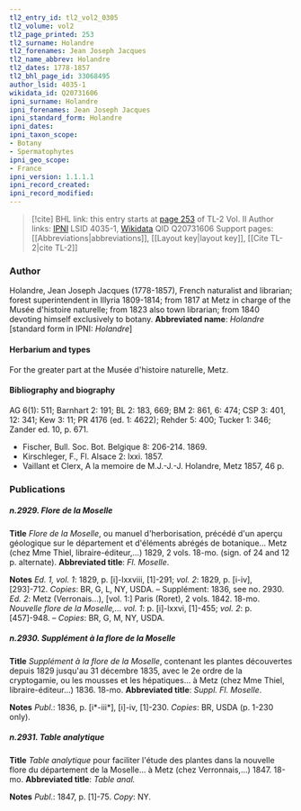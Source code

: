 ```yaml
---
tl2_entry_id: tl2_vol2_0305
tl2_volume: vol2
tl2_page_printed: 253
tl2_surname: Holandre
tl2_forenames: Jean Joseph Jacques
tl2_name_abbrev: Holandre
tl2_dates: 1778-1857
tl2_bhl_page_id: 33068495
author_lsid: 4035-1
wikidata_id: Q20731606
ipni_surname: Holandre
ipni_forenames: Jean Joseph Jacques
ipni_standard_form: Holandre
ipni_dates: 
ipni_taxon_scope: 
- Botany
- Spermatophytes
ipni_geo_scope: 
- France
ipni_version: 1.1.1.1
ipni_record_created: 
ipni_record_modified:
---
```


> [!cite] BHL link: this entry starts at [page 253](https://www.biodiversitylibrary.org/page/33068495) of TL-2 Vol. II
> Author links: [IPNI](https://www.ipni.org/a/4035-1) LSID 4035-1, [Wikidata](https://www.wikidata.org/wiki/Q20731606) QID Q20731606
> Support pages: [[Abbreviations|abbreviations]], [[Layout key|layout key]], [[Cite TL-2|cite TL-2]]

### Author

Holandre, Jean Joseph Jacques (1778-1857), French naturalist and librarian; forest superintendent in Illyria 1809-1814; from 1817 at Metz in charge of the Musée d'histoire naturelle; from 1823 also town librarian; from 1840 devoting himself exclusively to botany. 
**Abbreviated name**: *Holandre* \[standard form in IPNI: *Holandre*\]

#### Herbarium and types

For the greater part at the Musée d'histoire naturelle, Metz.

#### Bibliography and biography

AG 6(1): 511; Barnhart 2: 191; BL 2: 183, 669; BM 2: 861, 6: 474; CSP 3: 401, 12: 341; Kew 3: 11; PR 4176 (ed. 1: 4622); Rehder 5: 400; Tucker 1: 346; Zander ed. 10, p. 671.
- Fischer, Bull. Soc. Bot. Belgique 8: 206-214. 1869.
- Kirschleger, F., Fl. Alsace 2: lxxi. 1857.
- Vaillant et Clerx, A la memoire de M.J.-J.-J. Holandre, Metz 1857, 46 p.

### Publications

##### n.2929. Flore de la Moselle

**Title**
*Flore de la Moselle*, ou manuel d'herborisation, précédé d'un aperçu géologique sur le département et d'éléments abrégés de botanique... Metz (chez Mme Thiel, libraire-éditeur,...) 1829, 2 vols. 18-mo. (sign. of 24 and 12 p. alternate).
**Abbreviated title**: *Fl. Moselle*.

**Notes**
*Ed. 1, vol. 1*: 1829, p. \[i\]-lxxviii, \[1\]-291; *vol. 2*: 1829, p. \[i-iv\], \[293\]-712. *Copies*: BR, G, L, NY, USDA. – Supplément: 1836, see no. 2930.
*Ed. 2*: Metz (Verronais...), \[vol. 1:\] Paris (Roret), 2 vols. 1842. 18-mo. *Nouvelle flore de la Moselle,... vol. 1*: p. \[i\]-lxxvi, \[1\]-455; *vol. 2*: p. \[457\]-948. – *Copies*: BR, G, M, NY, USDA.

##### n.2930. Supplément à la flore de la Moselle

**Title**
*Supplément à la flore de la Moselle*, contenant les plantes découvertes depuis 1829 jusqu'au 31 décembre 1835, avec le 2e ordre de la cryptogamie, ou les mousses et les hépatiques... à Metz (chez Mme Thiel, libraire-éditeur...) 1836. 18-mo.
**Abbreviated title**: *Suppl. Fl. Moselle*.

**Notes**
*Publ*.: 1836, p. \[i\*-iii\*\], \[i\]-iv, \[1\]-230. *Copies*: BR, USDA (p. 1-230 only).

##### n.2931. Table analytique

**Title**
*Table analytique* pour faciliter l'étude des plantes dans la nouvelle flore du département de la Moselle... à Metz (chez Verronnais,...) 1847. 18-mo.
**Abbreviated title**: *Table anal.*

**Notes**
*Publ*.: 1847, p. \[1\]-75. *Copy*: NY.

